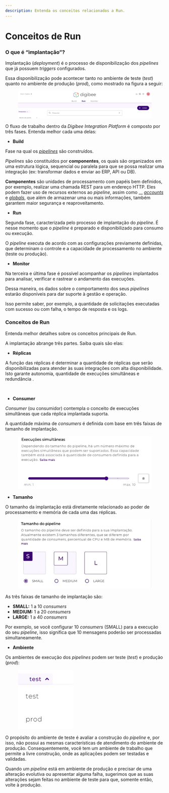```yaml
---
description: Entenda os conceitos relacionados a Run.
---
```


# Conceitos de Run

### **O que é “implantação”?** <a href="#h_cd9a478525" id="h_cd9a478525"></a>

Implantação (_deployment_) é o processo de disponibilização dos _pipelines_ que já possuem _triggers_ configurados.

Essa disponibilização pode acontecer tanto no ambiente de teste (_test_) quanto no ambiente de produção (_prod_), como mostrado na figura a seguir:

<figure><img src="../.gitbook/assets/1 - Run - Tela Principal.jpg" alt=""><figcaption></figcaption></figure>

O fluxo de trabalho dentro da _Digibee Integration Platform_ é composto por três fases. Entenda melhor cada uma delas:

* **Build**

Fase na qual os [_pipelines_](https://docs.digibee.com/documentation/v/pt-br/build/pipelines) são construídos.

_Pipelines_ são constituídos por **componentes**, os quais são organizados em uma estrutura lógica, sequencial ou paralela para que se possa realizar uma integração (ex: transformar dados e enviar ao ERP, API ou DB).

**Componentes** são unidades de processamento com papéis bem definidos, por exemplo, realizar uma chamada REST para um endereço HTTP. Eles podem fazer uso de recursos externos ao _pipeline_, assim como __ [_accounts_](https://docs.digibee.com/documentation/v/pt-br/configurations/contas-accounts) e [_globals_](https://docs.digibee.com/documentation/v/pt-br/configurations/conceitos-basicos), que além de armazenar uma ou mais informações, também garantem maior segurança e reaproveitamento.

* **Run**

Segunda fase, caracterizada pelo processo de implantação do _pipeline_. É nesse momento que o _pipeline_ é preparado e disponibilizado para consumo ou execução.&#x20;

O _pipeline_ executa de acordo com as configurações previamente definidas, que determinam o controle e a capacidade de processamento no ambiente (teste ou produção).

* **Monitor**

Na terceira e última fase é possível acompanhar os _pipelines_ implantados para analisar, verificar e rastrear o andamento das execuções.&#x20;

Dessa maneira, os dados sobre o comportamento dos seus _pipelines_ estarão disponíveis para dar suporte à gestão e operação.

Isso permite saber, por exemplo, a quantidade de solicitações executadas com sucesso ou com falha, o tempo de resposta e os logs.

### Conceitos de Run <a href="#h_f2ce24e96f" id="h_f2ce24e96f"></a>

Entenda melhor detalhes sobre os conceitos principais de Run.

A implantação abrange três partes. Saiba quais são elas:

* **Réplicas**

A função das réplicas é determinar a quantidade de réplicas que serão disponibilizadas para atender às suas integrações com alta disponibilidade. Isto garante autonomia, quantidade de execuções simultâneas e redundância .

<figure><img src="../.gitbook/assets/Réplicas - port.jpg" alt=""><figcaption></figcaption></figure>

* **Consumer**

_Consumer_ (ou consumidor) contempla o conceito de execuções simultâneas que cada réplica implantada suporta.

A quantidade máxima de _consumers_ é definida com base em três faixas de tamanho de implantação.

<figure><img src="../.gitbook/assets/Execucoes simul.jpg" alt=""><figcaption></figcaption></figure>

* **Tamanho**

O tamanho da implantação está diretamente relacionado ao poder de processamento e memória de cada uma das réplicas.

<figure><img src="../.gitbook/assets/Tamanho.jpg" alt=""><figcaption></figcaption></figure>

As três faixas de tamanho de implantação são:

* **SMALL:** 1 a 10 _consumers_
* **MEDIUM:** 1 a 20 _consumers_
* **LARGE:** 1 a 40 _consumers_

Por exemplo, se você configurar 10 _consumers_ (SMALL) para a execução do seu _pipeline_, isso significa que 10 mensagens poderão ser processadas simultaneamente.

* **Ambiente**

Os ambientes de execução dos _pipelines_ podem ser teste (_test_) e produção (_prod_):

<figure><img src="../.gitbook/assets/seletordeambiente (3).png" alt=""><figcaption></figcaption></figure>

O propósito do ambiente de teste é avaliar a construção do _pipeline_ e, por isso, não possui as mesmas características de atendimento do ambiente de produção. Consequentemente, você tem um ambiente de trabalho que permite a livre construção, onde as aplicações podem ser testadas e validadas.

Quando um _pipeline_ está em ambiente de produção e precisar de uma alteração evolutiva ou apresentar alguma falha, sugerimos que as suas alterações sejam feitas no ambiente de teste para que, somente então, volte à produção.
